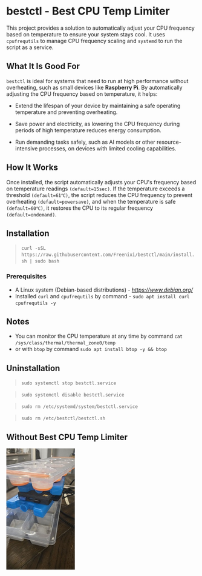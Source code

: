 # bestctl - Best CPU Temp Limiter
This project provides a solution to automatically adjust your CPU frequency based on temperature to ensure your system stays cool. It uses `cpufrequtils` to manage CPU frequency scaling and `systemd` to run the script as a service.


## What It Is Good For
`bestctl` is ideal for systems that need to run at high performance without overheating, such as small devices like **Raspberry Pi**. By automatically adjusting the CPU frequency based on temperature, it helps:
- Extend the lifespan of your device by maintaining a safe operating temperature and preventing overheating.

- Save power and electricity, as lowering the CPU frequency during periods of high temperature reduces energy consumption.

- Run demanding tasks safely, such as AI models or other resource-intensive processes, on devices with limited cooling capabilities.


## How It Works
Once installed, the script automatically adjusts your CPU's frequency based on temperature readings `(default=15sec)`. If the temperature exceeds a threshold `(default=61℃)`, the script reduces the CPU frequency to prevent overheating `(default=powersave)`, and when the temperature is safe `(default=60℃)`, it restores the CPU to its regular frequency `(default=ondemand)`.


## Installation
> `curl -sSL https://raw.githubusercontent.com/Freenixi/bestctl/main/install.sh | sudo bash`

### Prerequisites
- A Linux system (Debian-based distributions) - *https://www.debian.org/*
- Installed `curl` and `cpufrequtils` by command - `sudo apt install curl cpufrequtils -y`


## Notes
- You can monitor the CPU temperature at any time by command `cat /sys/class/thermal/thermal_zone0/temp`
- or with `btop` by command `sudo apt install btop -y && btop`


## Uninstallation
> `sudo systemctl stop bestctl.service`

> `sudo systemctl disable bestctl.service`

> `sudo rm /etc/systemd/system/bestctl.service`

> `sudo rm /etc/bestctl/bestctl.sh`


## Without Best CPU Temp Limiter
![Unlike Best CPU Temp Limiter](https://github.com/Freenixi/bestctl/blob/main/cooling.jpg)
